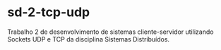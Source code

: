 # sd-2-tcp-udp

Trabalho 2 de desenvolvimento de sistemas cliente-servidor utilizando Sockets UDP e TCP da disciplina Sistemas Distribuídos. 
